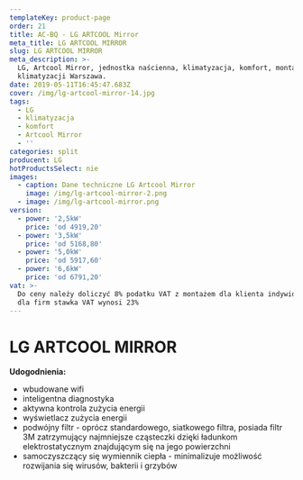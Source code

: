 ```yaml
---
templateKey: product-page
order: 21
title: AC-BQ - LG ARTCOOL Mirror
meta_title: LG ARTCOOL MIRROR
slug: LG ARTCOOL MIRROR
meta_description: >-
  LG, Artcool Mirror, jednostka naścienna, klimatyzacja, komfort, montaż
  klimatyzacji Warszawa.
date: 2019-05-11T16:45:47.683Z
cover: /img/lg-artcool-mirror-14.jpg
tags:
  - LG
  - klimatyzacja
  - komfort
  - Artcool Mirror
  - ''
categories: split
producent: LG
hotProductsSelect: nie
images:
  - caption: Dane techniczne LG Artcool Mirror
    image: /img/lg-artcool-mirror-2.png
  - image: /img/lg-artcool-mirror.png
version:
  - power: '2,5kW'
    price: 'od 4919,20'
  - power: '3,5kW'
    price: 'od 5168,80'
  - power: '5,0kW'
    price: 'od 5917,60'
  - power: '6,6kW'
    price: 'od 6791,20'
vat: >-
  Do ceny należy doliczyć 8% podatku VAT z montażem dla klienta indywidualnego,
  dla firm stawka VAT wynosi 23%
---
```

# **LG ARTCOOL MIRROR**

**Udogodnienia:**

* wbudowane wifi
* inteligentna diagnostyka
* aktywna kontrola zużycia energii
* wyświetlacz zużycia energii
* podwójny filtr - oprócz standardowego, siatkowego filtra, posiada filtr 3M zatrzymujący najmniejsze cząsteczki dzięki ładunkom elektrostatycznym znajdującym się na jego powierzchni 
* samoczyszczący się wymiennik ciepła - minimalizuje możliwość rozwijania się wirusów, bakterii i grzybów
